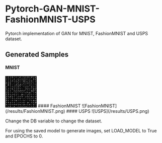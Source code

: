 # Pytorch-GAN-MNIST-FashionMNIST-USPS
Pytorch implementation of GAN for MNIST, FashionMNIST and USPS dataset.

## Generated Samples
#### MNIST
<img src="/results/MNIST.png" width="100" height="100">
#### FashionMNIST
 ![FashionMNIST](/results/FashionMNIST.png)
#### USPS
 ![USPS](/results/USPS.png)

Change the DB variable to change the dataset.

For using the saved model to generate images, set LOAD_MODEL to True and EPOCHS to 0.
